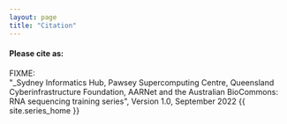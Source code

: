 ```yaml
---
layout: page
title: "Citation"
---
```


#### Please cite as:

FIXME:   
"_Sydney Informatics Hub, Pawsey Supercomputing Centre, Queensland Cyberinfrastructure Foundation, AARNet and the Australian BioCommons: RNA sequencing training series", Version 1.0, September 2022
{{ site.series_home }}

<br>
